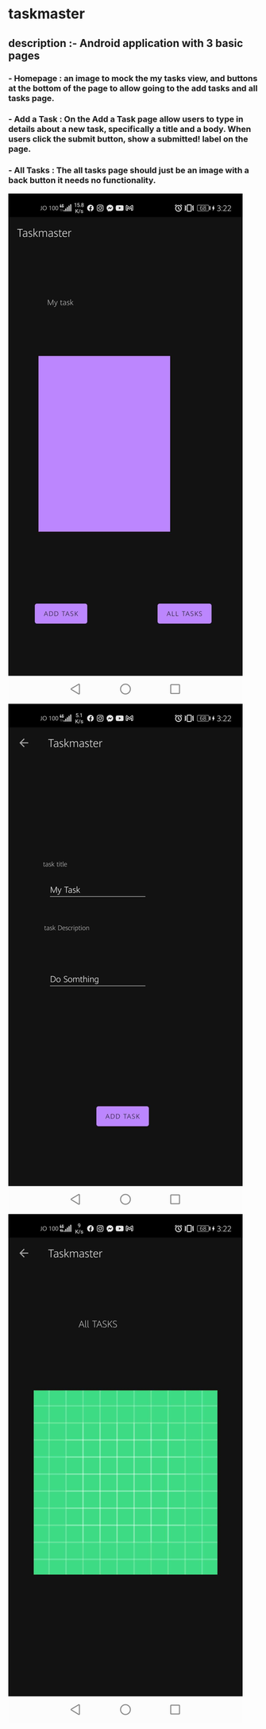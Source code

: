 # taskmaster
## description :- Android application with 3 basic pages
### - Homepage : an image to mock the my tasks view, and buttons at the bottom of the page to allow going to the add tasks and all tasks page.

### - Add a Task : On the Add a Task page allow users to type in details about a new task, specifically a title and a body. When users click the submit button, show a submitted! label on the page.

### - All Tasks : The all tasks page should just be an image with a back button it needs no functionality.

![home](Screenshot_20210830_032231_com.example.taskmaster.jpg)
![addTask](Screenshot_20210830_032236_com.example.taskmaster.jpg)
![allTasks](Screenshot_20210830_032241_com.example.taskmaster.jpg)
